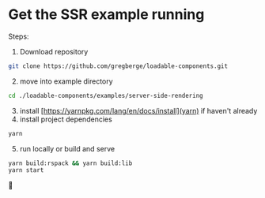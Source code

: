# Get the SSR example running

Steps:

1. Download repository

```bash
git clone https://github.com/gregberge/loadable-components.git
```

2. move into example directory

```bash
cd ./loadable-components/examples/server-side-rendering
```

3. install [https://yarnpkg.com/lang/en/docs/install](yarn) if haven't already
4. install project dependencies

```bash
yarn
```

5. run locally or build and serve

```bash
yarn build:rspack && yarn build:lib
yarn start
```

🍻
